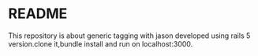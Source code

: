 # README

This repository is about generic tagging with jason developed using rails 5 version.clone it,bundle install and run on localhost:3000.